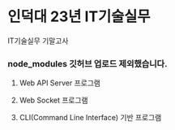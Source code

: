 # 인덕대 23년 IT기술실무
IT기술실무 기말고사

### node_modules 깃허브 업로드 제외했습니다.

01. Web API Server 프로그램

02. Web Socket 프로그램

03. CLI(Command Line Interface) 기반 프로그램
